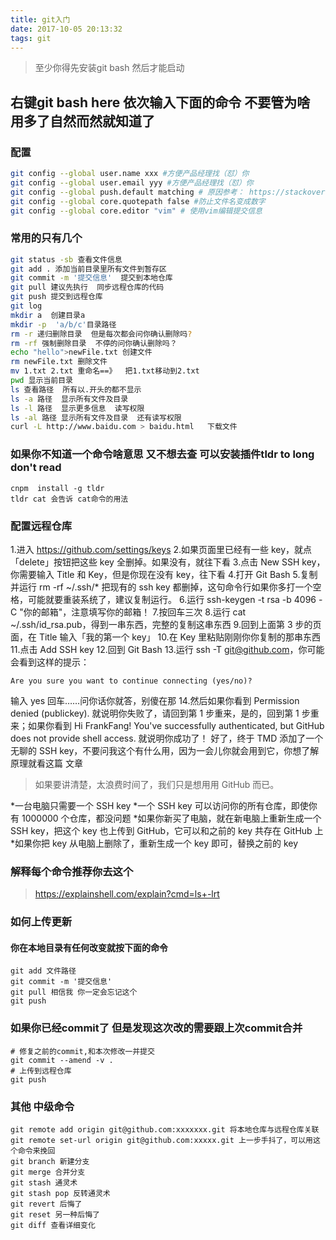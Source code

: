 ```yaml
---
title: git入门
date: 2017-10-05 20:13:32
tags: git
---
```

 
> 至少你得先安装git bash 然后才能启动
## 右键git bash here 依次输入下面的命令  不要管为啥  用多了自然而然就知道了
### 配置
```bash
git config --global user.name xxx #方便产品经理找（怼）你
git config --global user.email yyy #方便产品经理找（怼）你
git config --global push.default matching # 原因参考： https://stackoverflow.com/a/21865319/1262580
git config --global core.quotepath false #防止文件名变成数字
git config --global core.editor "vim" # 使用vim编辑提交信息
```

### 常用的只有几个
```bash
git status -sb 查看文件信息
git add . 添加当前目录里所有文件到暂存区
git commit -m '提交信息'  提交到本地仓库
git pull 建议先执行  同步远程仓库的代码
git push 提交到远程仓库
git log 
mkdir a  创建目录a
mkdir -p  'a/b/c'目录路径
rm -r 递归删除目录  但是每次都会问你确认删除吗?
rm -rf 强制删除目录  不停的问你确认删除吗？
echo "hello">newFile.txt 创建文件
rm newFile.txt 删除文件
mv 1.txt 2.txt 重命名==》  把1.txt移动到2.txt
pwd 显示当前目录
ls 查看路径  所有以.开头的都不显示
ls -a 路径  显示所有文件及目录
ls -l 路径  显示更多信息  读写权限 
ls -al 路径 显示所有文件及目录  还有读写权限
curl -L http://www.baidu.com > baidu.html   下载文件 
```
### 如果你不知道一个命令啥意思 又不想去查 可以安装插件tldr  to long don't read
```
cnpm  install -g tldr
tldr cat 会告诉 cat命令的用法
```
### 配置远程仓库
1.进入 https://github.com/settings/keys
2.如果页面里已经有一些 key，就点「delete」按钮把这些 key 全删掉。如果没有，就往下看
3.点击 New SSH key，你需要输入 Title 和 Key，但是你现在没有 key，往下看
4.打开 Git Bash
5.复制并运行 rm -rf ~/.ssh/* 把现有的 ssh key 都删掉，这句命令行如果你多打一个空格，可能就要重装系统了，建议复制运行。
6.运行 ssh-keygen -t rsa -b 4096 -C "你的邮箱"，注意填写你的邮箱！
7.按回车三次
8.运行 cat ~/.ssh/id_rsa.pub，得到一串东西，完整的复制这串东西
9.回到上面第 3 步的页面，在 Title 输入「我的第一个 key」
10.在 Key 里粘贴刚刚你你复制的那串东西
11.点击 Add SSH key
12.回到 Git Bash
13.运行 ssh -T git@github.com，你可能会看到这样的提示：

    Are you sure you want to continue connecting (yes/no)?
输入 yes 回车……问你话你就答，别傻在那
14.然后如果你看到 Permission denied (publickey). 就说明你失败了，请回到第 1 步重来，是的，回到第 1 步重来；如果你看到 Hi FrankFang! You've successfully authenticated, but GitHub does not provide shell access. 就说明你成功了！
好了，终于 TMD 添加了一个无聊的 SSH key，不要问我这个有什么用，因为一会儿你就会用到它，你想了解原理就看这篇 文章

> 如果要讲清楚，太浪费时间了，我们只是想用用 GitHub 而已。

*一台电脑只需要一个 SSH key
*一个 SSH key 可以访问你的所有仓库，即使你有 1000000 个仓库，都没问题
*如果你新买了电脑，就在新电脑上重新生成一个 SSH key，把这个 key 也上传到 GitHub，它可以和之前的 key 共存在 GitHub 上
*如果你把 key 从电脑上删除了，重新生成一个 key 即可，替换之前的 key

### 解释每个命令推荐你去这个
> https://explainshell.com/explain?cmd=ls+-lrt


### 如何上传更新
#### 你在本地目录有任何改变就按下面的命令
```
git add 文件路径
git commit -m '提交信息'
git pull 相信我 你一定会忘记这个
git push 
```
### 如果你已经commit了 但是发现这次改的需要跟上次commit合并

```
# 修复之前的commit,和本次修改一并提交
git commit --amend -v .
# 上传到远程仓库
git push
```

### 其他 中级命令
```
git remote add origin git@github.com:xxxxxxx.git 将本地仓库与远程仓库关联
git remote set-url origin git@github.com:xxxxx.git 上一步手抖了，可以用这个命令来挽回
git branch 新建分支
git merge 合并分支
git stash 通灵术
git stash pop 反转通灵术
git revert 后悔了
git reset 另一种后悔了
git diff 查看详细变化
```